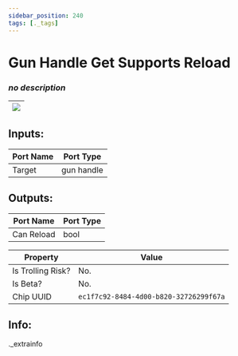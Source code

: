 ```yaml
---
sidebar_position: 240
tags: [._tags]
---
```


# Gun Handle Get Supports Reload


### *no description*

| ![](https://images-ext-2.discordapp.net/external/MPmIaQzlEPmgGWlgi-WxBBXt0Bjv_zWPkg1y1f_sy3s/https/www.recroomcircuits.com/image/circuit/absolute-value?width=206&height=108) |
|-----|

## Inputs:
| Port Name | Port Type |
|-----------|-----------|
| Target | gun handle |

## Outputs:
| Port Name | Port Type |
|-----------|-----------|
| Can Reload | bool | 

| Property  | Value |
|-------------------|-----------|
| Is Trolling Risk? | No. |
| Is Beta? | No. |
| Chip UUID | `ec1f7c92-8484-4d00-b820-32726299f67a` |

## Info:
._extrainfo